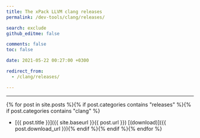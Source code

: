 ```yaml
---
title: The xPack LLVM clang releases
permalink: /dev-tools/clang/releases/

search: exclude
github_editme: false

comments: false
toc: false

date: 2021-05-22 00:27:00 +0300

redirect_from:
  - /clang/releases/

---
```


___
{% for post in site.posts %}{% if post.categories contains "releases" %}{% if post.categories contains "clang" %}
* [{{ post.title }}]({{ site.baseurl }}{{ post.url }}) [(download)]({{ post.download_url }}){% endif %}{% endif %}{% endfor %}
